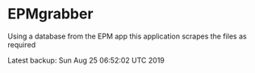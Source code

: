 # EPMgrabber
Using a database from the EPM app this application scrapes the files as required


Latest backup: Sun Aug 25 06:52:02 UTC 2019
